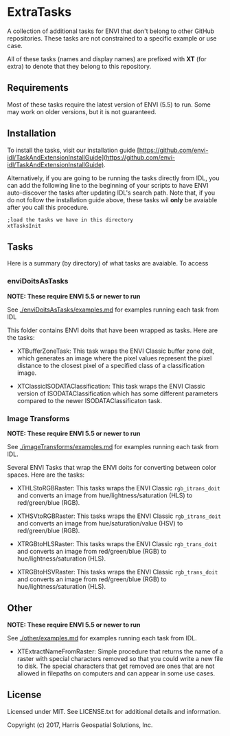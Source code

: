 # ExtraTasks

A collection of additional tasks for ENVI that don't belong to other GitHub repositories. These tasks are not constrained to a specific example or use case.

All of these tasks (names and display names) are prefixed with **XT** (for extra) to denote that they belong to this repository.


## Requirements

Most of these tasks require the latest version of ENVI (5.5) to run. Some may work on older versions, but it is not guaranteed.

## Installation

To install the tasks, visit our installation guide [https://github.com/envi-idl/TaskAndExtensionInstallGuide](https://github.com/envi-idl/TaskAndExtensionInstallGuide).

Alternatively, if you are going to be running the tasks directly from IDL, you can add the following line to the beginning of your scripts to have ENVI auto-discover the tasks after updating IDL's search path. Note that, if you do not follow the installation guide above, these tasks wil **only** be avaiable after you call this procedure.

```idl
;load the tasks we have in this directory
xtTasksInit
```

## Tasks

Here is a summary (by directory) of what tasks are avaiable. To access


### enviDoitsAsTasks

**NOTE: These require ENVI 5.5 or newer to run**

See [./enviDoitsAsTasks/examples.md](./enviDoitsAsTasks/examples.md) for examples running each task from IDL

This folder contains ENVI doits that have been wrapped as tasks. Here are the tasks:

- XTBufferZoneTask: This task wraps the ENVI Classic buffer zone doit, which generates an image where the pixel values represent the pixel distance to the closest pixel of a specified class of a classification image.

- XTClassicISODATAClassification: This task wraps the ENVI Classic version of ISODATAClassification which has some different parameters compared to the newer ISODATAClassificaton task.


### Image Transforms

**NOTE: These require ENVI 5.5 or newer to run**

See [./imageTransforms/examples.md](./imageTransforms/examples.md) for examples running each task from IDL.

Several ENVI Tasks that wrap the ENVI doits for converting between color spaces. Here are the tasks:

- XTHLStoRGBRaster: This tasks wraps the ENVI Classic `rgb_itrans_doit` and converts an image from hue/lightness/saturation (HLS) to red/green/blue (RGB).

- XTHSVtoRGBRaster: This tasks wraps the ENVI Classic `rgb_itrans_doit` and converts an image from hue/saturation/value (HSV) to red/green/blue (RGB).

- XTRGBtoHLSRaster: This tasks wraps the ENVI Classic `rgb_trans_doit` and converts an image from red/green/blue (RGB) to hue/lightness/saturation (HLS).

- XTRGBtoHSVRaster: This tasks wraps the ENVI Classic `rgb_trans_doit` and converts an image from red/green/blue (RGB) to hue/lightness/saturation (HLS).


## Other

**NOTE: These require ENVI 5.5 or newer to run**

See [./other/examples.md](./other/examples.md) for examples running each task from IDL.

- XTExtractNameFromRaster: Simple procedure that returns the name of a raster with special characters removed so that you could write a new file to disk. The special characters that get removed are ones that are not allowed in filepaths on computers and can appear in some use cases. 


## License

Licensed under MIT. See LICENSE.txt for additional details and information.

Copyright (c) 2017, Harris Geospatial Solutions, Inc.
